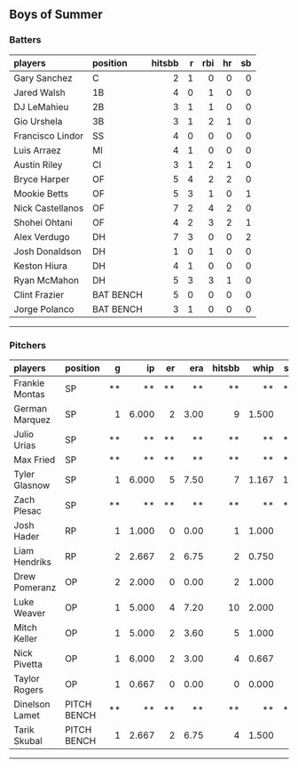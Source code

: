 ## Boys of Summer

### Batters

 
|players          |position  | hitsbb|  r| rbi| hr| sb| 
|:----------------|:---------|------:|--:|---:|--:|--:| 
|Gary Sanchez     |C         |      2|  1|   0|  0|  0| 
|Jared Walsh      |1B        |      4|  0|   1|  0|  0| 
|DJ LeMahieu      |2B        |      3|  1|   1|  0|  0| 
|Gio Urshela      |3B        |      3|  1|   2|  1|  0| 
|Francisco Lindor |SS        |      4|  0|   0|  0|  0| 
|Luis Arraez      |MI        |      4|  1|   0|  0|  0| 
|Austin Riley     |CI        |      3|  1|   2|  1|  0| 
|Bryce Harper     |OF        |      5|  4|   2|  2|  0| 
|Mookie Betts     |OF        |      5|  3|   1|  0|  1| 
|Nick Castellanos |OF        |      7|  2|   4|  2|  0| 
|Shohei Ohtani    |OF        |      4|  2|   3|  2|  1| 
|Alex Verdugo     |DH        |      7|  3|   0|  0|  2| 
|Josh Donaldson   |DH        |      1|  0|   1|  0|  0| 
|Keston Hiura     |DH        |      4|  1|   0|  0|  0| 
|Ryan McMahon     |DH        |      5|  3|   3|  1|  0| 
|Clint Frazier    |BAT BENCH |      5|  0|   0|  0|  0| 
|Jorge Polanco    |BAT BENCH |      3|  1|   0|  0|  0| 

* * *

### Pitchers

 
|players        |position    |  g|    ip| er|  era| hitsbb|  whip| so|  w| sv| 
|:--------------|:-----------|--:|-----:|--:|----:|------:|-----:|--:|--:|--:| 
|Frankie Montas |SP          | **|    **| **|   **|     **|    **| **| **| **| 
|German Marquez |SP          |  1| 6.000|  2| 3.00|      9| 1.500|  8|  0|  0| 
|Julio Urias    |SP          | **|    **| **|   **|     **|    **| **| **| **| 
|Max Fried      |SP          | **|    **| **|   **|     **|    **| **| **| **| 
|Tyler Glasnow  |SP          |  1| 6.000|  5| 7.50|      7| 1.167| 10|  0|  0| 
|Zach Plesac    |SP          | **|    **| **|   **|     **|    **| **| **| **| 
|Josh Hader     |RP          |  1| 1.000|  0| 0.00|      1| 1.000|  2|  0|  1| 
|Liam Hendriks  |RP          |  2| 2.667|  2| 6.75|      2| 0.750|  7|  1|  1| 
|Drew Pomeranz  |OP          |  2| 2.000|  0| 0.00|      2| 1.000|  4|  0|  0| 
|Luke Weaver    |OP          |  1| 5.000|  4| 7.20|     10| 2.000|  5|  0|  0| 
|Mitch Keller   |OP          |  1| 5.000|  2| 3.60|      5| 1.000|  5|  0|  0| 
|Nick Pivetta   |OP          |  1| 6.000|  2| 3.00|      4| 0.667|  4|  0|  0| 
|Taylor Rogers  |OP          |  1| 0.667|  0| 0.00|      0| 0.000|  1|  0|  1| 
|Dinelson Lamet |PITCH BENCH | **|    **| **|   **|     **|    **| **| **| **| 
|Tarik Skubal   |PITCH BENCH |  1| 2.667|  2| 6.75|      4| 1.500|  3|  0|  0| 


* * *


